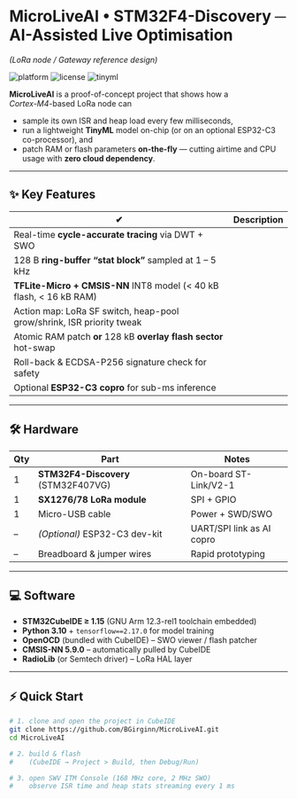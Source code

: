 # MicroLiveAI • STM32F4-Discovery ─ AI-Assisted Live Optimisation  
*(LoRa node / Gateway reference design)*

![platform](https://img.shields.io/badge/MCU-STM32F407VG-168%20MHz-blue)
![license](https://img.shields.io/badge/license-MIT-green)
![tinyml](https://img.shields.io/badge/TinyML-TFLite--Micro-orange)

**MicroLiveAI** is a proof-of-concept project that shows how a  
*Cortex-M4*-based LoRa node can

* sample its own ISR and heap load every few milliseconds,  
* run a lightweight **TinyML** model on-chip (or on an optional ESP32-C3 co-processor), and  
* patch RAM or flash parameters **on-the-fly** — cutting airtime and CPU usage with **zero cloud dependency**.

---

## ✨ Key Features

| ✔ | Description |
|---|-------------|
| Real-time **cycle-accurate tracing** via DWT + SWO |
| 128 B **ring-buffer “stat block”** sampled at 1 – 5 kHz |
| **TFLite-Micro + CMSIS-NN** INT8 model (< 40 kB flash, < 16 kB RAM) |
| Action map: LoRa SF switch, heap-pool grow/shrink, ISR priority tweak |
| Atomic RAM patch **or** 128 kB **overlay flash sector** hot-swap |
| Roll-back & ECDSA-P256 signature check for safety |
| Optional **ESP32-C3 copro** for sub-ms inference |

---

## 🛠 Hardware

| Qty | Part | Notes |
|-----|------|-------|
| 1 | **STM32F4-Discovery** (STM32F407VG) | On-board ST-Link/V2-1 |
| 1 | **SX1276/78 LoRa module** | SPI + GPIO |
| 1 | Micro-USB cable | Power + SWD/SWO |
| – | *(Optional)* ESP32-C3 dev-kit | UART/SPI link as AI copro |
| – | Breadboard & jumper wires | Rapid prototyping |

---

## 💻 Software

* **STM32CubeIDE ≥ 1.15** (GNU Arm 12.3-rel1 toolchain embedded)  
* **Python 3.10** + `tensorflow==2.17.0` for model training  
* **OpenOCD** (bundled with CubeIDE) – SWO viewer / flash patcher  
* **CMSIS-NN 5.9.0** – automatically pulled by CubeIDE  
* **RadioLib** (or Semtech driver) – LoRa HAL layer

---

## ⚡ Quick Start

```bash
# 1. clone and open the project in CubeIDE
git clone https://github.com/BGirginn/MicroLiveAI.git
cd MicroLiveAI

# 2. build & flash
#    (CubeIDE → Project > Build, then Debug/Run)

# 3. open SWV ITM Console (168 MHz core, 2 MHz SWO)
#    observe ISR time and heap stats streaming every 1 ms
